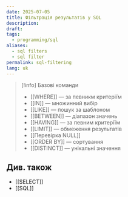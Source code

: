 ```yaml
---
date: 2025-07-05
title: Фільтрація результатів у SQL
description: 
draft: 
tags:
  - programming/sql
aliases:
  - sql filters
  - sql filter
permalink: sql-filtering
lang: uk
---
```


> [!info] Базові команди
> - [[WHERE]] — за певникм критеріїм
> - [[IN]] — множинний вибір
> - [[LIKE]] — пошук за шаблоном
> - [[BETWEEN]]  — діапазон значень
> - [[HAVING]] — за певним критеріїм
> - [[LIMIT]] — обмеження результатів
> - [[Перевірка NULL]]
> - [[ORDER BY]] — сортування
> - [[DISTINCT]] — унікальні значення

## Див. також

- [[SELECT]]
- [[SQL]]